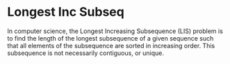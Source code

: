 # Longest Inc Subseq

In computer science, the Longest Increasing Subsequence (LIS) problem is to find the length of the longest subsequence of a given sequence such that all elements of the subsequence are sorted in increasing order. This subsequence is not necessarily contiguous, or unique.
